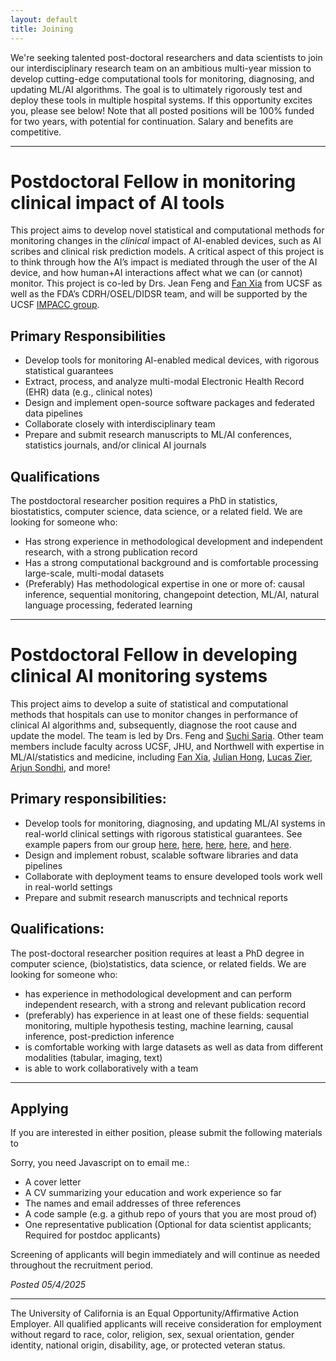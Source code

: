 ```yaml
---
layout: default
title: Joining
---
```


We're seeking talented post-doctoral researchers and data scientists to join our interdisciplinary research team on an ambitious multi-year mission to develop cutting-edge computational tools for monitoring, diagnosing, and updating ML/AI algorithms. The goal is to ultimately rigorously test and deploy these tools in multiple hospital systems.
If this opportunity excites you, please see below!
Note that all posted positions will be 100% funded for two years, with potential for continuation. Salary and benefits are competitive.

-------
# Postdoctoral Fellow in monitoring clinical impact of AI tools

This project aims to develop novel statistical and computational methods for monitoring changes in the *clinical* impact of AI-enabled devices, such as AI scribes and clinical risk prediction models. A critical aspect of this project is to think through how the AI’s impact is mediated through the user of the AI device, and how human+AI interactions affect what we can (or cannot) monitor. This project is co-led by Drs. Jean Feng and [Fan Xia](https://profiles.ucsf.edu/fan.xia) from UCSF as well as the FDA’s CDRH/OSEL/DIDSR team, and will be supported by the UCSF [IMPACC group](https://docit.ucsf.edu/news/first-continuous-ai-monitoring-platform-clinical-care).

## Primary Responsibilities
* Develop tools for monitoring AI-enabled medical devices, with rigorous statistical guarantees
* Extract, process, and analyze multi-modal Electronic Health Record (EHR) data (e.g., clinical notes)
* Design and implement open-source software packages and federated data pipelines
* Collaborate closely with interdisciplinary team
* Prepare and submit research manuscripts to ML/AI conferences, statistics journals, and/or clinical AI journals

## Qualifications
The postdoctoral researcher position requires a PhD in statistics, biostatistics, computer science, data science, or a related field. We are looking for someone who:
* Has strong experience in methodological development and independent research, with a strong publication record
* Has a strong computational background and is comfortable processing large-scale, multi-modal datasets
* (Preferably) Has methodological expertise in one or more of: causal inference, sequential monitoring, changepoint detection, ML/AI, natural language processing, federated learning


-------

# Postdoctoral Fellow in developing clinical AI monitoring systems
This project aims to develop a suite of statistical and computational methods that hospitals can use to monitor changes in performance of clinical AI algorithms and, subsequently, diagnose the root cause and update the model.
The team is led by Drs. Feng and [Suchi Saria](https://suchisaria.jhu.edu/). Other team members include faculty across UCSF, JHU, and Northwell with expertise in ML/AI/statistics and medicine, including [Fan Xia](https://profiles.ucsf.edu/fan.xia), [Julian Hong](https://profiles.ucsf.edu/julian.hong), [Lucas Zier](https://profiles.ucsf.edu/lucas.zier), [Arjun Sondhi](https://asondhi.github.io/), and more!

## Primary responsibilities:
* Develop tools for monitoring, diagnosing, and updating ML/AI systems in real-world clinical settings with rigorous statistical guarantees. See example papers from our group [here](https://ai.nejm.org/stoken/default+domain/WHP5GAV5DNNC8FSNKFSD/full?redirectUri=doi/full/10.1056/AIra2400657), [here](https://proceedings.mlr.press/v236/feng24a.html), [here](https://www.nejm.org/doi/full/10.1056/NEJMc2104626), [here](https://proceedings.mlr.press/v130/subbaswamy21a.html), and [here](https://doi.org/10.1111/biom.13379).
* Design and implement robust, scalable software libraries and data pipelines
* Collaborate with deployment teams to ensure developed tools work well in real-world settings
* Prepare and submit research manuscripts and technical reports

## Qualifications:
The post-doctoral researcher position requires at least a PhD degree in computer science, (bio)statistics, data science, or related fields.
We are looking for someone who:
* has experience in methodological development and can perform independent research, with a strong and relevant publication record
* (preferably) has experience in at least one of these fields: sequential monitoring, multiple hypothesis testing, machine learning, causal inference, post-prediction inference
* is comfortable working with large datasets as well as data from different modalities (tabular, imaging, text)
* is able to work collaboratively with a team

---------

## Applying
If you are interested in either position, please submit the following materials to
<script type="text/javascript" language="javascript">
<!--
// Email obfuscator script 2.1 by Tim Williams, University of Arizona
// Random encryption key feature coded by Andrew Moulden
// This code is freeware provided these four comment lines remain intact
// A wizard to generate this code is at http://www.jottings.com/obfuscator/
{ coded = "chGo.thop@wgUt.hOw"
  key = "gHd4waxXhlYItNrmPkp7OQsG52j86EySC1W0ni9bUqzJcFRBuMVDeKoTfvAL3Z"
  shift=coded.length
  link=""
  for (i=0; i<coded.length; i++) {
    if (key.indexOf(coded.charAt(i))==-1) {
      ltr = coded.charAt(i)
      link += (ltr)
    }
    else {
      ltr = (key.indexOf(coded.charAt(i))-shift+key.length) % key.length
      link += (key.charAt(ltr))
    }
  }
document.write("<a href='mailto:"+link+"'>"+link+"</a>")
}
//-->
</script><noscript>Sorry, you need Javascript on to email me.</noscript>:
* A cover letter
* A CV summarizing your education and work experience so far
* The names and email addresses of three references
* A code sample (e.g. a github repo of yours that you are most proud of)
* One representative publication (Optional for data scientist applicants; Required for postdoc applicants)


Screening of applicants will begin immediately and will continue as needed throughout the recruitment period.

*Posted 05/4/2025*

-------
The University of California is an Equal Opportunity/Affirmative Action Employer. All qualified applicants will receive consideration for employment without regard to race, color, religion, sex, sexual orientation, gender identity, national origin, disability, age, or protected veteran status.
